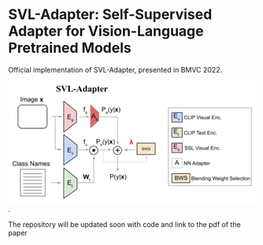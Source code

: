 # SVL-Adapter: Self-Supervised Adapter for Vision-Language Pretrained Models
Official implementation of SVL-Adapter, presented in BMVC 2022.

![Overview of SVL-Adapter approach](figs/svl_adapter.png).

The repository will be updated soon with code and link to the pdf of the paper
